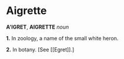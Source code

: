# Aigrette

**A'IGRET**, **AIGRETTE** _noun_

**1.** In zoology, a name of the small white heron.

**2.** In botany. \[See [[Egret]].\]